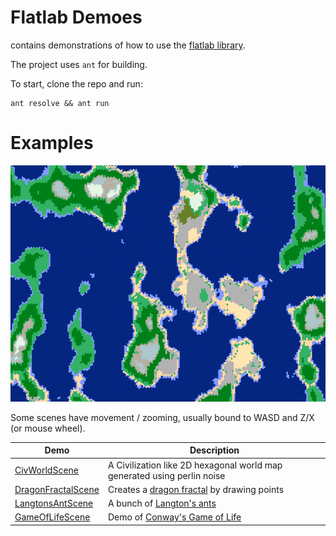 # Flatlab Demoes

contains demonstrations of how to use the [flatlab library](https://www.github.com/jensecj/flatlab-java).

The project uses `ant` for building.

To start, clone the repo and run:

```
ant resolve && ant run
```

# Examples

![Screenshot of CivWorldScene](examples/CivWorldScene.png?raw=true "Screenshot of CivWorldScene")

Some scenes have movement / zooming, usually bound to WASD and Z/X (or
mouse wheel).

Demo | Description
--- | ---
[CivWorldScene](src/Scenes/CivWorldScene/CivWorldScene.java) | A Civilization like 2D hexagonal world map generated using perlin noise
[DragonFractalScene](src/Scenes/DragonFractalScene.java) | Creates a [dragon fractal](https://en.wikipedia.org/wiki/Dragon_curve) by drawing points
[LangtonsAntScene](src/Scenes/LangtonsAntScene.java) | A bunch of [Langton's ants](https://en.wikipedia.org/wiki/Langton%27s_ant)
[GameOfLifeScene](src/Scenes/GameOfLifeScene.java) | Demo of [Conway's Game of Life](https://en.wikipedia.org/wiki/Conway%27s_Game_of_Life)
